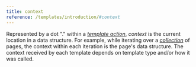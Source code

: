 ```yaml
---
title: context
reference: /templates/introduction/#context
---
```


Represented by a dot "." within a [_template action_](g), _context_ is the current location in a data structure. For example, while iterating over a [_collection_](g) of pages, the context within each iteration is the page's data structure. The context received by each template depends on template type and/or how it was called.
